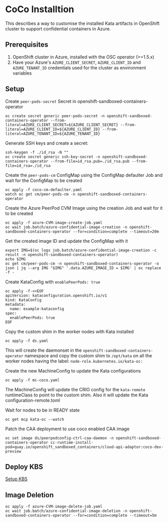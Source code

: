 # CoCo Installtion

This describes a way to customise the installed Kata artifacts in OpenShift cluster
to support confidential containers in Azure.


## Prerequisites

1. OpenShift cluster in Azure, installed with the OSC operator (>=1.5.x)
2. Have your Azure's `AZURE_CLIENT_SECRET`, `AZURE_CLIENT_ID` and `AZURE_TENANT_ID` credentials used for the cluster as environment variables

## Setup

Create `peer-pods-secret` Secret in openshift-sandboxed-containers-operator
```
oc create secret generic peer-pods-secret -n openshift-sandboxed-containers-operator --from-literal=AZURE_CLIENT_SECRET=${AZURE_CLIENT_SECRET} --from-literal=AZURE_CLIENT_ID=${AZURE_CLIENT_ID} --from-literal=AZURE_TENANT_ID=${AZURE_TENANT_ID}
```

Generate SSH keys and create a secret:
```
ssh-keygen -f ./id_rsa -N ""
oc create secret generic ssh-key-secret -n openshift-sandboxed-containers-operator --from-file=id_rsa.pub=./id_rsa.pub --from-file=id_rsa=./id_rsa
```

Create the `peer-pods-cm` ConfigMap using the ConfigMap defaulter Job and wait for the ConfigMap to be created
```
oc apply -f coco-cm-defaulter.yaml
watch oc get cm/peer-pods-cm -n openshift-sandboxed-containers-operator
```

Create the Azure PeerPod CVM Image using the creation Job and wait for it to be created
```
oc apply -f azure-CVM-image-create-job.yaml
oc wait job.batch/azure-confidential-image-creation -n openshift-sandboxed-containers-operator --for=condition=complete --timeout=20m
```

Get the created image ID and update the ConfigMap with it
```
export IMG=$(oc logs job.batch/azure-confidential-image-creation -c result -n openshift-sandboxed-containers-operator)
echo $IMG
oc get cm/peer-pods-cm -n openshift-sandboxed-containers-operator -o json | jq --arg IMG "$IMG" '.data.AZURE_IMAGE_ID = $IMG' | oc replace -f -
```

Create KataConfig with `enablePeerPods: true`
```
oc apply -f-<<EOF
apiVersion: kataconfiguration.openshift.io/v1
kind: KataConfig
metadata:
  name: example-kataconfig
spec:
  enablePeerPods: true
EOF
```

Copy the custom shim in the worker nodes with Kata installed
```
oc apply -f ds.yaml
```
This will create the daemonset in the `openshift-sandboxed-containers-operator` namespace
and copy the custom shim to `/opt/kata` on all the worker nodes having the label: `node-role.kubernetes.io/kata-oc:`

Create the new MachineConfig to update the Kata configurations

```
oc apply -f mc-coco.yaml
```
The MachineConfig will update the CRIO config for the `kata-remote` runtimeClass to point to the custom shim.
Also it will update the Kata configuration-remote.toml


Wait for nodes to be in READY state

```
oc get mcp kata-oc --watch
```

Patch the CAA deployment to use coco enabled CAA image
```
oc set image ds/peerpodconfig-ctrl-caa-daemon -n openshift-sandboxed-containers-operator cc-runtime-install-pod=quay.io/openshift_sandboxed_containers/cloud-api-adaptor:coco-dev-preview
```

## Deploy KBS

[Setup KBS](kbs/README.md)


## Image Deletion

```
oc apply -f azure-CVM-image-delete-job.yaml
oc wait job.batch/azure-confidential-image-deletion -n openshift-sandboxed-containers-operator --for=condition=complete --timeout=5m
```
